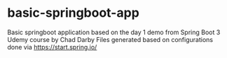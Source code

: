 # basic-springboot-app
Basic springboot application based on the day 1 demo from Spring Boot 3 Udemy course by Chad Darby
Files generated based on configurations done via https://start.spring.io/
